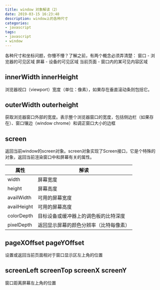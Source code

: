```yaml
---
title: window 对象解读（2）
date: 2019-03-15 16:23:48
description: window上的各种尺寸
categories:
- javascript
tags:
- javascript
- window
---
```


各种尺寸和坐标问题，你懵不懵？了解之前，有两个概念必须弄清楚：
窗口 - 浏览器的可见区域
屏幕 - 设备的可见区域
当前页面 - 窗口内的某可见内容区域


## innerWidth innerHeight
浏览器视口（viewport）宽度（单位：像素），如果存在垂直滚动条则包括它。

## outerWidth outerheight
获取浏览器窗口外部的宽度。表示整个浏览器窗口的宽度，包括侧边栏（如果存在）、窗口镶边（window chrome）和调正窗口大小的边框

## screen
返回当前window的screen对象。screen对象实现了Screen接口，它是个特殊的对象，返回当前渲染窗口中和屏幕有关的属性。

|属性|解读|
|--|--|
|width|屏幕宽度|
|height|屏幕高度|
|availWidth|可用的屏幕宽度|
|availHeight|可用的屏幕高度|
|colorDepth|目标设备或缓冲器上的调色板的比特深度|
|pixelDepth|返回显示屏幕的颜色分辨率（比特每像素）|

## pageXOffset pageYOffset
设置或返回当前页面相对于窗口显示区左上角的位置

## screenLeft screenTop screenX screenY
窗口距离屏幕左上角的位置